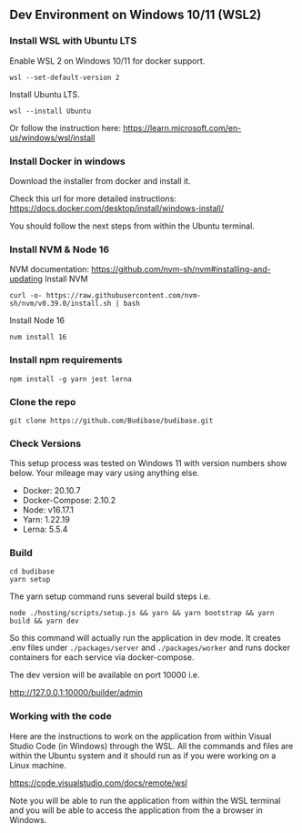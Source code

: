 ## Dev Environment on Windows 10/11 (WSL2)


### Install WSL with Ubuntu LTS

Enable WSL 2 on Windows 10/11 for docker support.
```
wsl --set-default-version 2
```
Install Ubuntu LTS.
```
wsl --install Ubuntu
```

Or follow the instruction here:
https://learn.microsoft.com/en-us/windows/wsl/install

### Install Docker in windows
Download the installer from docker and install it.

Check this url for more detailed instructions:
https://docs.docker.com/desktop/install/windows-install/

You should follow the next steps from within the Ubuntu terminal.

### Install NVM & Node 16
NVM documentation: https://github.com/nvm-sh/nvm#installing-and-updating
Install NVM
```
curl -o- https://raw.githubusercontent.com/nvm-sh/nvm/v0.39.0/install.sh | bash
```
Install Node 16
```
nvm install 16
```


### Install npm requirements

```
npm install -g yarn jest lerna
```

### Clone the repo
```
git clone https://github.com/Budibase/budibase.git
```

### Check Versions

This setup process was tested on Windows 11 with version numbers show below. Your mileage may vary using anything else.

- Docker: 20.10.7
- Docker-Compose: 2.10.2
- Node: v16.17.1
- Yarn: 1.22.19
- Lerna: 5.5.4

### Build

```
cd budibase
yarn setup
```
The yarn setup command runs several build steps i.e.
```
node ./hosting/scripts/setup.js && yarn && yarn bootstrap && yarn build && yarn dev
```
So this command will actually run the application in dev mode. It creates .env files under `./packages/server` and `./packages/worker` and runs docker containers for each service via docker-compose.

The dev version will be available on port 10000 i.e.

http://127.0.0.1:10000/builder/admin

### Working with the code
Here are the instructions to work on the application from within Visual Studio Code (in Windows) through the WSL. All the commands and files are within the Ubuntu system and it should run as if you were working on a Linux machine.

https://code.visualstudio.com/docs/remote/wsl

Note you will be able to run the application from within the WSL terminal and you will be able to access the application from the a browser in Windows.